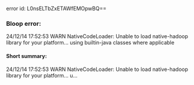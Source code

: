 error id: L0nsELTbZxETAWfEMOpwBQ==
### Bloop error:

24/12/14 17:52:53 WARN NativeCodeLoader: Unable to load native-hadoop library for your platform... using builtin-java classes where applicable
#### Short summary: 

24/12/14 17:52:53 WARN NativeCodeLoader: Unable to load native-hadoop library for your platform... u...